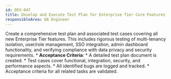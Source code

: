 ```yaml
---
id: DEV-047
title: Develop and Execute Test Plan for Enterprise Tier Core Features
responsibleArea: QA Engineer
---
```

Create a comprehensive test plan and associated test cases covering all new Enterprise Tier features. This includes rigorous testing of multi-tenancy isolation, user/role management, SSO integration, admin dashboard functionality, and verifying compliance with data privacy and security requirements.    *   **Acceptance Criteria**:
    *   A detailed test plan document is created.
    *   Test cases cover functional, integration, security, and performance aspects.
    *   All identified bugs are logged and tracked.
    *   Acceptance criteria for all related tasks are validated.